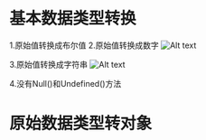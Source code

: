 # 基本数据类型转换
1.原始值转换成布尔值
2.原始值转换成数字
![Alt text](image.png)

3.原始值转换成字符串
![Alt text](image-1.png)

4.没有Null()和Undefined()方法

# 原始数据类型转对象